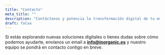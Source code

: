 ```yaml
---
title: "Contacto"
meta_title: ""
description: "Contáctanos y potencia la transformación digital de tu empresa con nuestros servicios en Software, Datos, Ciberseguridad y Cloud."
draft: false
---
```


Si estás explorando nuevas soluciones digitales o tienes dudas sobre cómo podemos ayudarte, envíanos un email a **info@inorganic.es** y nuestro equipo se pondrá en contacto contigo en breve.

